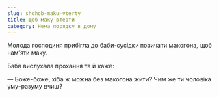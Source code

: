```yaml
---
slug: shchob-maku-vterty
title: Щоб маку втерти
category: Нема порядку в дому
---
```

Молода господиня прибігла до баби-сусідки позичати макогона, щоб нам’яти маку.

Баба вислухала прохання та й каже:

—  Боже-боже, хіба ж можна без макогона жити? Чим же ти чоловіка уму-разуму вчиш?
